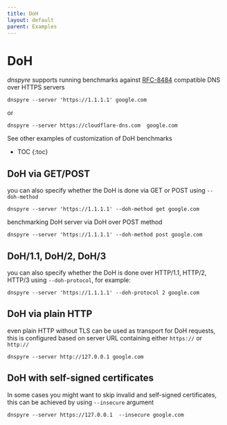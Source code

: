 ```yaml
---
title: DoH
layout: default
parent: Examples
---
```


# DoH
*dnspyre* supports running benchmarks against [RFC-8484](https://www.rfc-editor.org/rfc/rfc8484) compatible DNS over HTTPS servers

```
dnspyre --server 'https://1.1.1.1' google.com
```

or

```
dnspyre --server https://cloudflare-dns.com  google.com
```

See other examples of customization of DoH benchmarks
* TOC
{:toc}


## DoH via GET/POST
you can also specify whether the DoH is done via GET or POST using `--doh-method`

```
dnspyre --server 'https://1.1.1.1' --doh-method get google.com
```

benchmarking DoH server via DoH over POST method 

```
dnspyre --server 'https://1.1.1.1' --doh-method post google.com
```

## DoH/1.1, DoH/2, DoH/3
you can also specify whether the DoH is done over HTTP/1.1, HTTP/2, HTTP/3 using `--doh-protocol`, for example:

```
dnspyre --server 'https://1.1.1.1' --doh-protocol 2 google.com
```

## DoH via plain HTTP
even plain HTTP without TLS can be used as transport for DoH requests, this is configured based on server URL containing either `https://` or `http://`

```
dnspyre --server http://127.0.0.1 google.com
```

## DoH with self-signed certificates
In some cases you might want to skip invalid and self-signed certificates, this can be achieved by using `--insecure` argument

```
dnspyre --server https://127.0.0.1  --insecure google.com
```
